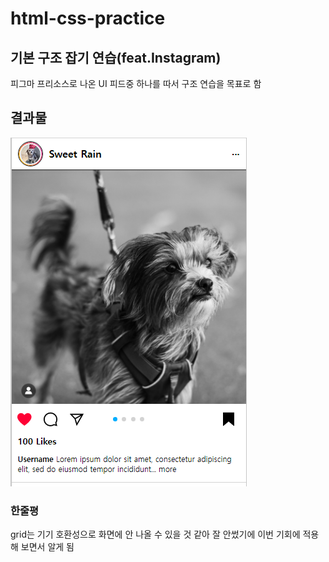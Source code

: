 # html-css-practice

## 기본 구조 잡기 연습(feat.Instagram)
피그마 프리소스로 나온 UI 피드중 하나를 따서 구조 연습을 목표로 함


## 결과물
![result picture](./result.PNG)

### 한줄평
grid는 기기 호환성으로 화면에 안 나올 수 있을 것 같아 잘 안썼기에 이번 기회에 적용해 보면서 알게 됨